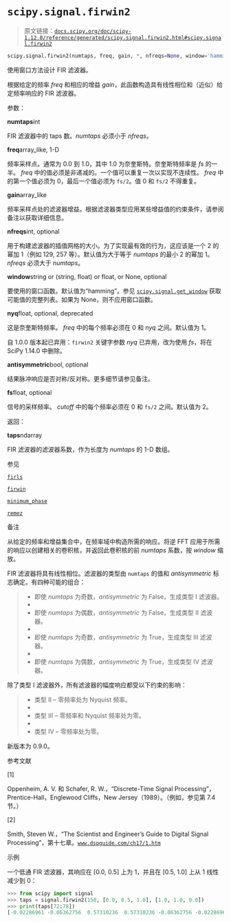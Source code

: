 # `scipy.signal.firwin2`

> 原文链接：[`docs.scipy.org/doc/scipy-1.12.0/reference/generated/scipy.signal.firwin2.html#scipy.signal.firwin2`](https://docs.scipy.org/doc/scipy-1.12.0/reference/generated/scipy.signal.firwin2.html#scipy.signal.firwin2)

```py
scipy.signal.firwin2(numtaps, freq, gain, *, nfreqs=None, window='hamming', nyq=<object object>, antisymmetric=False, fs=None)
```

使用窗口方法设计 FIR 滤波器。

根据给定的频率 *freq* 和相应的增益 *gain*，此函数构造具有线性相位和（近似）给定频率响应的 FIR 滤波器。

参数：

**numtaps**int

FIR 滤波器中的 taps 数。*numtaps* 必须小于 *nfreqs*。

**freq**array_like, 1-D

频率采样点。通常为 0.0 到 1.0，其中 1.0 为奈奎斯特。奈奎斯特频率是 *fs* 的一半。 *freq* 中的值必须是非递减的。一个值可以重复一次以实现不连续性。 *freq* 中的第一个值必须为 0，最后一个值必须为 `fs/2`。值 0 和 `fs/2` 不得重复。

**gain**array_like

频率采样点处的滤波器增益。根据滤波器类型应用某些增益值的约束条件，请参阅备注以获取详细信息。

**nfreqs**int, optional

用于构建滤波器的插值网格的大小。为了实现最有效的行为，这应该是一个 2 的幂加 1（例如 129, 257 等）。默认值为大于等于 *numtaps* 的最小 2 的幂加 1。*nfreqs* 必须大于 *numtaps*。

**window**string or (string, float) or float, or None, optional

要使用的窗口函数。默认值为“hamming”。参见 [`scipy.signal.get_window`](https://docs.scipy.org/doc/scipy-1.12.0/reference/generated/scipy.signal.get_window.html#scipy.signal.get_window "scipy.signal.get_window") 获取可能值的完整列表。如果为 None，则不应用窗口函数。

**nyq**float, optional, deprecated

这是奈奎斯特频率。 *freq* 中的每个频率必须在 0 和 *nyq* 之间。默认值为 1。

自 1.0.0 版本起已弃用：`firwin2` 关键字参数 *nyq* 已弃用，改为使用 *fs*，将在 SciPy 1.14.0 中删除。

**antisymmetric**bool, optional

结果脉冲响应是否对称/反对称。更多细节请参见备注。

**fs**float, optional

信号的采样频率。 *cutoff* 中的每个频率必须在 0 和 `fs/2` 之间。默认值为 2。

返回：

**taps**ndarray

FIR 滤波器的滤波器系数，作为长度为 *numtaps* 的 1-D 数组。

参见

[`firls`](https://docs.scipy.org/doc/scipy-1.12.0/reference/generated/scipy.signal.firls.html#scipy.signal.firls "scipy.signal.firls")

[`firwin`](https://docs.scipy.org/doc/scipy-1.12.0/reference/generated/scipy.signal.firwin.html#scipy.signal.firwin "scipy.signal.firwin")

[`minimum_phase`](https://docs.scipy.org/doc/scipy-1.12.0/reference/generated/scipy.signal.minimum_phase.html#scipy.signal.minimum_phase "scipy.signal.minimum_phase")

[`remez`](https://docs.scipy.org/doc/scipy-1.12.0/reference/generated/scipy.signal.remez.html#scipy.signal.remez "scipy.signal.remez")

备注

从给定的频率和增益集合中，在频率域中构造所需的响应。将逆 FFT 应用于所需的响应以创建相关的卷积核，并返回此卷积核的前 *numtaps* 系数，按 *window* 缩放。

FIR 滤波器将具有线性相位。滤波器的类型由 `numtaps` 的值和 *antisymmetric* 标志确定。有四种可能的组合：

> +   即使 *numtaps* 为奇数，*antisymmetric* 为 False，生成类型 I 滤波器。
> +   
> +   即使 *numtaps* 为偶数，*antisymmetric* 为 False，生成类型 II 滤波器。
> +   
> +   即使 *numtaps* 为奇数，*antisymmetric* 为 True，生成类型 III 滤波器。
> +   
> +   即使 *numtaps* 为偶数，*antisymmetric* 为 True，生成类型 IV 滤波器。

除了类型 I 滤波器外，所有滤波器的幅度响应都受以下约束的影响：

> +   类型 II – 零频率处为 Nyquist 频率。
> +   
> +   类型 III – 零频率和 Nyquist 频率处为零。
> +   
> +   类型 IV – 零频率处为零。

新版本为 0.9.0。

参考文献

[1]

Oppenheim, A. V. 和 Schafer, R. W.，“Discrete-Time Signal Processing”，Prentice-Hall，Englewood Cliffs，New Jersey（1989）。（例如，参见第 7.4 节。）

[2]

Smith, Steven W.，“The Scientist and Engineer’s Guide to Digital Signal Processing”，第十七章。[`www.dspguide.com/ch17/1.htm`](http://www.dspguide.com/ch17/1.htm)

示例

一个低通 FIR 滤波器，其响应在 [0.0, 0.5] 上为 1，并且在 [0.5, 1.0] 上从 1 线性减少到 0：

```py
>>> from scipy import signal
>>> taps = signal.firwin2(150, [0.0, 0.5, 1.0], [1.0, 1.0, 0.0])
>>> print(taps[72:78])
[-0.02286961 -0.06362756  0.57310236  0.57310236 -0.06362756 -0.02286961] 
```
